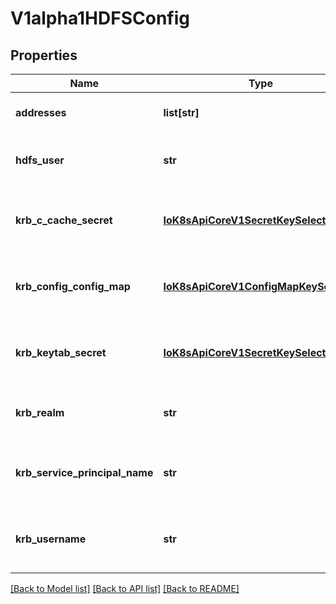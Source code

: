 # V1alpha1HDFSConfig

## Properties
Name | Type | Description | Notes
------------ | ------------- | ------------- | -------------
**addresses** | **list[str]** | Addresses is accessible addresses of HDFS name nodes | 
**hdfs_user** | **str** | HDFSUser is the user to access HDFS file system. It is ignored if either ccache or keytab is used. | [optional] 
**krb_c_cache_secret** | [**IoK8sApiCoreV1SecretKeySelector**](IoK8sApiCoreV1SecretKeySelector.md) | KrbCCacheSecret is the secret selector for Kerberos ccache Either ccache or keytab can be set to use Kerberos. | [optional] 
**krb_config_config_map** | [**IoK8sApiCoreV1ConfigMapKeySelector**](IoK8sApiCoreV1ConfigMapKeySelector.md) | KrbConfig is the configmap selector for Kerberos config as string It must be set if either ccache or keytab is used. | [optional] 
**krb_keytab_secret** | [**IoK8sApiCoreV1SecretKeySelector**](IoK8sApiCoreV1SecretKeySelector.md) | KrbKeytabSecret is the secret selector for Kerberos keytab Either ccache or keytab can be set to use Kerberos. | [optional] 
**krb_realm** | **str** | KrbRealm is the Kerberos realm used with Kerberos keytab It must be set if keytab is used. | [optional] 
**krb_service_principal_name** | **str** | KrbServicePrincipalName is the principal name of Kerberos service It must be set if either ccache or keytab is used. | [optional] 
**krb_username** | **str** | KrbUsername is the Kerberos username used with Kerberos keytab It must be set if keytab is used. | [optional] 

[[Back to Model list]](../README.md#documentation-for-models) [[Back to API list]](../README.md#documentation-for-api-endpoints) [[Back to README]](../README.md)


